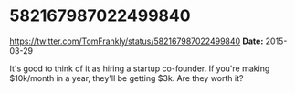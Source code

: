 # 582167987022499840
https://twitter.com/TomFrankly/status/582167987022499840
**Date:** 2015-03-29

It's good to think of it as hiring a startup co-founder. If you're making $10k/month in a year, they'll be getting $3k. Are they worth it?
